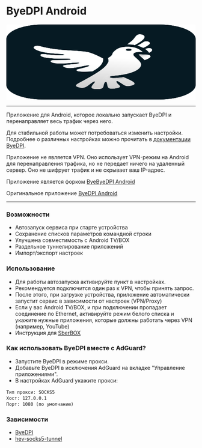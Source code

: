# ByeDPI Android 

<div style="text-align: center;">
  <img alt="Логотип ByeDPI" src="https://github.com/pumPCin/ByeDPI-Android/raw/master/.github/images/logo.svg" width="100%" height="200px">
</div>

---

Приложение для Android, которое локально запускает ByeDPI и перенаправляет весь трафик через него.

Для стабильной работы может потребоваться изменить настройки. Подробнее о различных настройках можно прочитать в [документации ByeDPI](https://github.com/hufrea/byedpi/blob/v0.13/README.md).

Приложение не является VPN. Оно использует VPN-режим на Android для перенаправления трафика, но не передает ничего на удаленный сервер. Оно не шифрует трафик и не скрывает ваш IP-адрес.

Приложение является форком [ByeByeDPI Android](https://github.com/romanvht/ByeDPIAndroid) 

Оригинальное приложение [ByeDPI Android](https://github.com/dovecoteescapee/ByeDPIAndroid)

---

### Возможности
* Автозапуск сервиса при старте устройства
* Сохранение списков параметров командной строки
* Улучшена совместимость с Android TV/BOX
* Раздельное туннелирование приложений
* Импорт/экспорт настроек

### Использование
* Для работы автозапуска активируйте пункт в настройках.
* Рекомендуется подключится один раз к VPN, чтобы принять запрос.
* После этого, при загрузке устройства, приложение автоматически запустит сервис в зависимости от настроек (VPN/Proxy)
* Если у вас Android TV/BOX, и при подключении пропадает соединение по Ethernet, активируйте режим белого списка и укажите нужные приложения, которые должны работать через VPN (например, YouTube)
* Инструкция для [SberBOX](sbox.md)

### Как использовать ByeDPI вместе с AdGuard?
* Запустите ByeDPI в режиме прокси.
* Добавьте ByeDPI в исключения AdGuard на вкладке "Управление приложениями".
* В настройках AdGuard укажите прокси:
```plaintext
Тип прокси: SOCKS5
Хост: 127.0.0.1
Порт: 1080 (по умолчанию)
```

### Зависимости
- [ByeDPI](https://github.com/hufrea/byedpi)
- [hev-socks5-tunnel](https://github.com/heiher/hev-socks5-tunnel)
